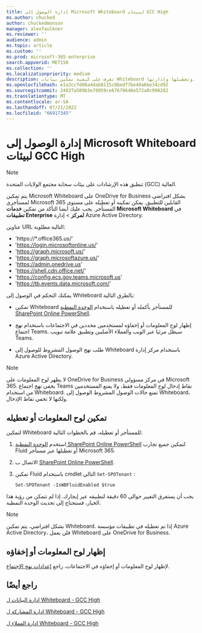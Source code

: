 ```yaml
---
title: إدارة الوصول إلى Microsoft Whiteboard لبيئات GCC High
ms.author: chucked
author: chuckedmonson
manager: alexfaulkner
ms.reviewer: ''
audience: admin
ms.topic: article
ms.custom: ''
ms.prod: microsoft-365-enterprise
search.appverid: MET150
ms.collection: ''
ms.localizationpriority: medium
description: تعرف على كيفية تمكين بيانات Whiteboard وتعطيلها وإدارتها.
ms.openlocfilehash: e1a3ccfd08a4dab8115c8bedf7be49a6be34cd92
ms.sourcegitcommit: 24827a509b3e78959ce67679646e572a0c996282
ms.translationtype: MT
ms.contentlocale: ar-SA
ms.lasthandoff: 07/21/2022
ms.locfileid: "66917345"
---
```

# <a name="manage-access-to-microsoft-whiteboard-for-gcc-high-environments"></a>إدارة الوصول إلى Microsoft Whiteboard لبيئات GCC High

>[!NOTE]
> تنطبق هذه الإرشادات على بيئات سحابة مجتمع الولايات المتحدة (GCC) العالية.

يتم تمكين Microsoft Whiteboard على OneDrive for Business بشكل افتراضي لمستأجري Microsoft 365 القابلين للتطبيق. يمكن تمكينه أو تعطيله على مستوى المستأجر. يجب عليك أيضا التأكد من تمكين **خدمات Microsoft Whiteboard** في **تطبيقات Enterprise** **لمركز** >  إدارة Azure Active Directory.

عناوين URL التالية مطلوبة:

- 'https://*.office365.us/'
- 'https://login.microsoftonline.us/'
- 'https://graph.microsoft.us/'
- 'https://graph.microsoftazure.us/'
- 'https://admin.onedrive.us'
- 'https://shell.cdn.office.net/'
- 'https://config.ecs.gov.teams.microsoft.us'
- 'https://tb.events.data.microsoft.com/'

يمكنك التحكم في الوصول إلى Whiteboard بالطرق التالية:

- تمكين Whiteboard للمستأجر بأكمله أو تعطيله باستخدام [الوحدة النمطية SharePoint Online PowerShell](/microsoft-365/enterprise/manage-sharepoint-online-with-microsoft-365-powershell).

- إظهار لوح المعلومات أو إخفاؤه لمستخدمين محددين في الاجتماعات باستخدام نهج اجتماع Teams. سيظل مرئيا عبر الويب والعملاء الأصليين وتطبيق علامة تبويب Teams.

- طلب نهج الوصول المشروط للوصول إلى Whiteboard باستخدام مركز إدارة Azure Active Directory.

>[!NOTE]
> لا يظهر لوح المعلومات على OneDrive for Business في مركز مسؤولي Microsoft 365. يخفي نهج اجتماع Teams نقاط إدخال لوح المعلومات فقط، ولا يمنع المستخدمين من استخدام Whiteboard. تمنع حالات الوصول المشروط الوصول إلى Whiteboard، ولكنها لا تخفي نقاط الإدخال.

## <a name="enable-or-disable-whiteboard"></a>تمكين لوح المعلومات أو تعطيله

لتمكين Whiteboard للمستأجر أو تعطيله، قم بالخطوات التالية: 

1. استخدم [الوحدة النمطية SharePoint Online PowerShell](/microsoft-365/enterprise/manage-sharepoint-online-with-microsoft-365-powershell) لتمكين جميع تجارب Fluid أو تعطيلها عبر مستأجر Microsoft 365.

2. الاتصال ب [SharePoint Online PowerShell](/powershell/sharepoint/sharepoint-online/connect-sharepoint-online).

3. تمكين Fluid باستخدام cmdlet التالي <code>Set-SPOTenant</code> :

   <pre><code class="lang-powershell">Set-SPOTenant -IsWBFluidEnabled $true</code></pre>

يجب أن يستغرق التغيير حوالي 60 دقيقة لتطبيقه عبر إيجارك. إذا لم تتمكن من رؤية هذا الخيار، فستحتاج إلى تحديث الوحدة النمطية.

>[!NOTE]
> بشكل افتراضي، يتم تمكين Whiteboard. إذا تم تعطيله في تطبيقات مؤسسة Azure Active Directory، فلن يعمل Whiteboard على OneDrive for Business.

## <a name="show-or-hide-whiteboard"></a>إظهار لوح المعلومات أو إخفاؤه

لإظهار لوح المعلومات أو إخفاؤه في الاجتماعات، راجع [إعدادات نهج الاجتماع](/microsoftteams/meeting-policies-content-sharing).

## <a name="see-also"></a>راجع أيضًا

[إدارة البيانات ل Whiteboard - GCC High](manage-data-gcc-high.md)

[إدارة المشاركة ل Whiteboard - GCC High](manage-sharing-gcc-high.md)

[إدارة العملاء ل Whiteboard - GCC High](manage-clients-gcc-high.md)




